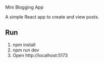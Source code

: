 Mini Blogging App

A simple React app to create and view posts.

## Run
1. npm install  
2. npm run dev  
3. Open http://localhost:5173